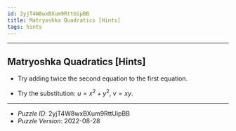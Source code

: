 ```yaml
---
id: 2yjT4W8wxBXum9RttUipBB
title: Matryoshka Quadratics [Hints]
tags: hints
---
```


--------------------------------------------------------------------------------------------

## Matryoshka Quadratics [Hints]

* Try adding twice the second equation to the first equation.

* Try the substitution: $u = x^2 + y^2$, $v = xy$.

--------------------------------------------------------------------------------------------

* _Puzzle ID_: 2yjT4W8wxBXum9RttUipBB
* _Puzzle Version_: 2022-08-28

